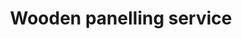 ---
title: "Wooden panelling service"
alt: "Fitting decorative or functional wood panelling for walls and ceilings"
description: "Fitting decorative or functional wood panelling for walls and ceilings"
category: "carpenter"
subcategory: "wooden-panelling"
image: "/tradespeople/carpenter/wooden-panelling.png"
ogImage: "/tradespeople/carpenter/wooden-panelling.png"
colour: "blue"
pathtxt: "Wooden panelling"
published: true
---